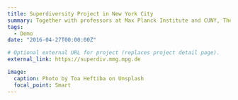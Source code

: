 ```yaml
---
title: Superdiversity Project in New York City
summary: Together with professors at Max Planck Institute and CUNY, The Graduate Center, I built a website to to visualize changing diversity in metro New York `external_link`.
tags:
  - Demo
date: "2016-04-27T00:00:00Z"

# Optional external URL for project (replaces project detail page).
external_link: https://superdiv.mmg.mpg.de

image:
  caption: Photo by Toa Heftiba on Unsplash
  focal_point: Smart
---
```

